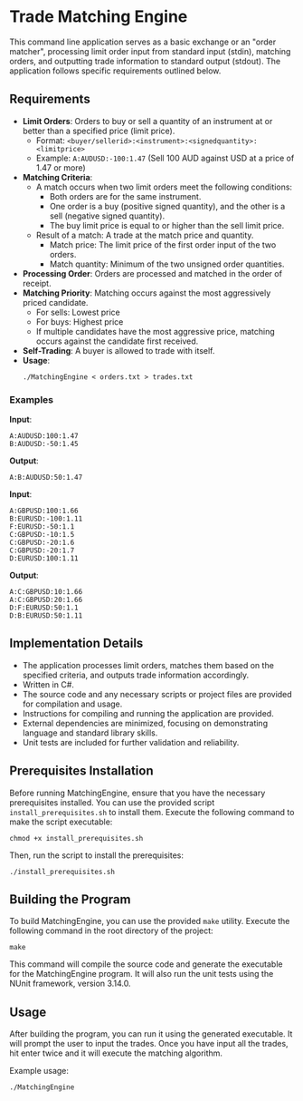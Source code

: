 # Trade Matching Engine
This command line application serves as a basic exchange or an "order matcher", processing limit order input from standard input (stdin), matching orders, and outputting trade information to standard output (stdout). The application follows specific requirements outlined below.

## Requirements

- **Limit Orders**: Orders to buy or sell a quantity of an instrument at or better than a specified price (limit price).
    - Format: `<buyer/sellerid>:<instrument>:<signedquantity>:<limitprice>`
    - Example: `A:AUDUSD:-100:1.47` (Sell 100 AUD against USD at a price of 1.47 or more)
- **Matching Criteria**:
    - A match occurs when two limit orders meet the following conditions:
        - Both orders are for the same instrument.
        - One order is a buy (positive signed quantity), and the other is a sell (negative signed quantity).
        - The buy limit price is equal to or higher than the sell limit price.
    - Result of a match: A trade at the match price and quantity.
        - Match price: The limit price of the first order input of the two orders.
        - Match quantity: Minimum of the two unsigned order quantities.
- **Processing Order**: Orders are processed and matched in the order of receipt.
- **Matching Priority**: Matching occurs against the most aggressively priced candidate.
    - For sells: Lowest price
    - For buys: Highest price
    - If multiple candidates have the most aggressive price, matching occurs against the candidate first received.
- **Self-Trading**: A buyer is allowed to trade with itself.
- **Usage**:
    ```
    ./MatchingEngine < orders.txt > trades.txt
    ```
### Examples

**Input**:
```
A:AUDUSD:100:1.47
B:AUDUSD:-50:1.45
```

**Output**:
```
A:B:AUDUSD:50:1.47
```

**Input**:
```
A:GBPUSD:100:1.66
B:EURUSD:-100:1.11
F:EURUSD:-50:1.1
C:GBPUSD:-10:1.5
C:GBPUSD:-20:1.6
C:GBPUSD:-20:1.7
D:EURUSD:100:1.11
```

**Output**:
```
A:C:GBPUSD:10:1.66
A:C:GBPUSD:20:1.66
D:F:EURUSD:50:1.1
D:B:EURUSD:50:1.11
```

## Implementation Details

- The application processes limit orders, matches them based on the specified criteria, and outputs trade information accordingly.
- Written in C#.
- The source code and any necessary scripts or project files are provided for compilation and usage.
- Instructions for compiling and running the application are provided.
- External dependencies are minimized, focusing on demonstrating language and standard library skills.
- Unit tests are included for further validation and reliability.

## Prerequisites Installation

Before running MatchingEngine, ensure that you have the necessary prerequisites installed. You can use the provided script `install_prerequisites.sh` to install them. Execute the following command to make the script executable:

`chmod +x install_prerequisites.sh` 

Then, run the script to install the prerequisites:

`./install_prerequisites.sh` 

## Building the Program

To build MatchingEngine, you can use the provided `make` utility. Execute the following command in the root directory of the project:

`make` 

This command will compile the source code and generate the executable for the MatchingEngine program. It will also run the unit tests using the NUnit framework, version 3.14.0.

## Usage

After building the program, you can run it using the generated executable. It will prompt the user to input the trades. Once you have input all the trades, hit enter twice and it will execute the matching algorithm.

Example usage:

`./MatchingEngine`
